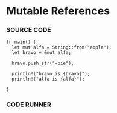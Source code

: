 # Mutable References

### SOURCE CODE

```rust, noplayground, EXAMPLE1
fn main() {
  let mut alfa = String::from("apple");
  let bravo = &mut alfa;

  bravo.push_str("-pie");

  println!("bravo is {bravo}");
  println!("alfa is {alfa}");

}
```

### CODE RUNNER

```rust, editable, CODE1

```
